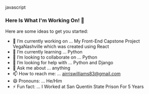javascript
### Here Is What I'm Working On! 👋



Here are some ideas to get you started:

- 🔭 I’m currently working on ... My Front-End Capstone Project VegaNashville which was created using React
- 🌱 I’m currently learning ... Python
- 👯 I’m looking to collaborate on ... Python
- 🤔 I’m looking for help with ... Python and Django
- 💬 Ask me about ... anything
- 📫 How to reach me: ... airriswilliams83@gmail.com
- 😄 Pronouns: ... He/Him
- ⚡ Fun fact: ... I Worked at San Quentin State Prison For 5 Years

